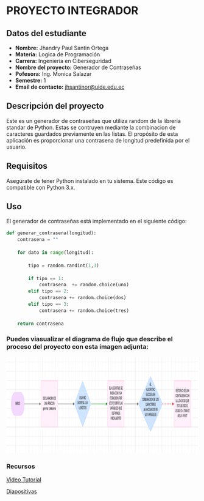 
# PROYECTO INTEGRADOR

## Datos del estudiante

- **Nombre:** Jhandry Paul Santin Ortega
- **Materia:** Logica de Programación
- **Carrera:** Ingeniería en Ciberseguridad
- **Nombre del proyecto:** Generador de Contraseñas
- **Pofesora:** Ing. Monica Salazar
- **Semestre:** 1
- **Email de contacto:** jhsantinor@uide.edu.ec

## Descripción del proyecto

Este es un generador de contraseñas que utiliza random de la libreria standar de Python. Estas se contruyen mediante la combinacion de caracteres guardados previamente en las listas. El propósito de esta aplicación es proporcionar una contrasena de longitud predefinida por el usuario.

## Requisitos

Asegúrate de tener Python instalado en tu sistema. Este código es compatible con Python 3.x.


## Uso

El generador de contraseñas está implementado en el siguiente código:

```python
def generar_contrasena(longitud): 
    contrasena = "" 

    for dato in range(longitud): 

        tipo = random.randint(1,3) 

        if tipo == 1:
            contrasena  += random.choice(uno)
        elif tipo == 2:
            contrasena += random.choice(dos)
        elif tipo == 3:
            contrasena += random.choice(tres)

    return contrasena
```

### Puedes viasualizar el diagrama de flujo que describe el proceso del proyecto con esta imagen adjunta:

<img src="./imagenes/diagrama.png" alt="diagramafinal" width="900" height="250"/>


### Recursos

[Video Tutorial]()

[Diapositivas]()
